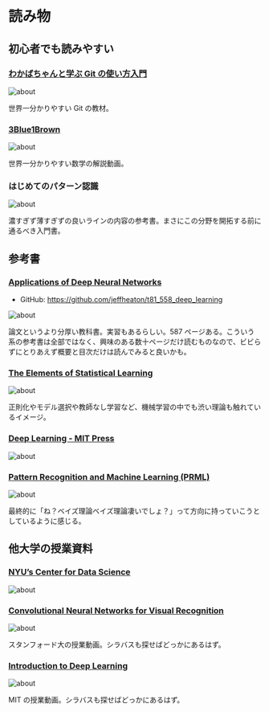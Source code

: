 # 読み物

## 初心者でも読みやすい

### [わかばちゃんと学ぶ Git の使い方入門](https://www.r-staffing.co.jp/engineer/entry/20190621_1)

![about](https://img.shields.io/badge/about-git-blueviolet)

世界一分かりやすい Git の教材。

### [3Blue1Brown](https://www.3blue1brown.com/)

![about](https://img.shields.io/badge/about-線形代数,_etc-blueviolet)

世界一分かりやすい数学の解説動画。

### はじめてのパターン認識

![about](https://img.shields.io/badge/about-Machine_Learning-blueviolet)

濃すぎず薄すぎずの良いラインの内容の参考書。まさにこの分野を開拓する前に通るべき入門書。

## 参考書

### [Applications of Deep Neural Networks](https://arxiv.org/abs/2009.05673)

- GitHub: https://github.com/jeffheaton/t81_558_deep_learning

![about](https://img.shields.io/badge/about-Deep_Learning-blueviolet)

論文というより分厚い教科書。実習もあるらしい。587 ページある。こういう系の参考書は全部ではなく、興味のある数十ページだけ読むものなので、ビビらずにとりあえず概要と目次だけは読んでみると良いかも。

### [The Elements of Statistical Learning](https://hastie.su.domains/ElemStatLearn/)

![about](https://img.shields.io/badge/about-Machine_Learning-blueviolet)

正則化やモデル選択や教師なし学習など、機械学習の中でも渋い理論も触れているイメージ。

### [Deep Learning - MIT Press](https://www.deeplearningbook.org/)

![about](https://img.shields.io/badge/about-math,_Machine_Learning,_Deep_Learning-blueviolet)

### [Pattern Recognition and Machine Learning (PRML)](https://www.microsoft.com/en-us/research/people/cmbishop/prml-book/)

![about](https://img.shields.io/badge/about-math,_Machine_Learning,_Bayesian_theory-blueviolet)

最終的に「ね？ベイズ理論ベイズ理論凄いでしょ？」って方向に持っていこうとしているように感じる。

## 他大学の授業資料

### [NYU’s Center for Data Science](https://atcold.github.io/pytorch-Deep-Learning/ja/)

![about](https://img.shields.io/badge/about-Deep_Learning-blueviolet)

### [Convolutional Neural Networks for Visual Recognition](https://www.youtube.com/playlist?list=PL3FW7Lu3i5JvHM8ljYj-zLfQRF3EO8sYv)

![about](https://img.shields.io/badge/about-Deep_Learning-blueviolet)

スタンフォード大の授業動画。シラバスも探せばどっかにあるはず。

### [Introduction to Deep Learning](https://www.youtube.com/playlist?list=PLtBw6njQRU-rwp5__7C0oIVt26ZgjG9NI)

![about](https://img.shields.io/badge/about-Deep_Learning-blueviolet)

MIT の授業動画。シラバスも探せばどっかにあるはず。
